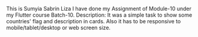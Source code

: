 This is Sumyia Sabrin Liza
I have done my Assignment of Module-10 under my Flutter course  Batch-10.
Description: It was a simple task to show some countries' flag and description in cards. Also it has to be responsive to mobile/tablet/desktop or web screen size.
